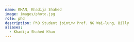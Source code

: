 ```yaml
---
name: KHAN, Khadija Shahed
image: images/photo.jpg
role: phd
description: PhD Student joint/w Prof. NG Wai-lung, Billy
aliases:
  - Khadija Shahed Khan
---
```

